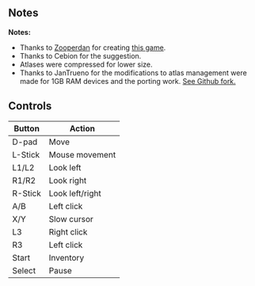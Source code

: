 ## Notes

**Notes:**
- Thanks to [Zooperdan](https://github.com/zooperdan) for creating [this game](https://github.com/zooperdan/It-Came-from-the-Forest). 
- Thanks to Cebion for the suggestion.
- Atlases were compressed for lower size.
- Thanks to JanTrueno for the modifications to atlas management were made for 1GB RAM devices and the porting work. [See Github fork.](https://github.com/JanTrueno/It-Came-from-the-Forest)

## Controls

| Button | Action |
|--|--| 
|D-pad|Move|
|L-Stick|Mouse movement|
|L1/L2|Look left|
|R1/R2|Look right|
|R-Stick|Look left/right|
|A/B|Left click|
|X/Y|Slow cursor|
|L3|Right click|
|R3|Left click|
|Start|Inventory|
|Select|Pause|


